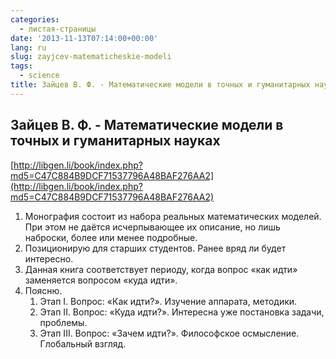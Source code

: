 ```yaml
---
categories:
  - листая-страницы
date: '2013-11-13T07:14:00+00:00'
lang: ru
slug: zayjcev-matematicheskie-modeli
tags:
  - science
title: Зайцев В. Ф. - Математические модели в точных и гуманитарных науках
---
```


## Зайцев В. Ф. - Математические модели в точных и гуманитарных науках

[http://libgen.li/book/index.php?md5=C47C884B9DCF71537796A48BAF276AA2](http://libgen.li/book/index.php?md5=C47C884B9DCF71537796A48BAF276AA2)  

<!--more-->

1.  Монография состоит из набора реальных математических моделей. При этом не даётся исчерпывающее их описание, но лишь наброски, более или менее подробные.
2.  Позиционирую для старших студентов. Ранее вряд ли будет интересно.
3.  Данная книга соответствует периоду, когда вопрос «как идти» заменяется вопросом «куда идти». 
4.  Поясню. 
    1.  Этап I. Вопрос: «Как идти?». Изучение аппарата, методики.
    2.  Этап II. Вопрос: «Куда идти?». Интересна уже постановка задачи, проблемы.
    3.  Этап III. Вопрос: «Зачем идти?». Философское осмысление. Глобальный взгляд.

